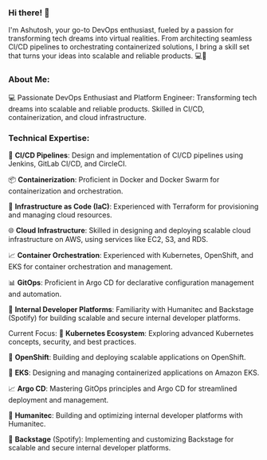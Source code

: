 ### Hi there! 👋

I'm Ashutosh, your go-to DevOps enthusiast, fueled by a passion for transforming tech dreams into virtual realities. From architecting seamless CI/CD pipelines to orchestrating containerized solutions, I bring a skill set that turns your ideas into scalable and reliable products. 💻🚀




### About Me:
💻 Passionate DevOps Enthusiast and Platform Engineer: Transforming tech dreams into scalable and reliable products. Skilled in CI/CD, containerization, and cloud infrastructure.

### Technical Expertise:
🔧 **CI/CD Pipelines**: Design and implementation of CI/CD pipelines using Jenkins, GitLab CI/CD, and CircleCI.

📦 **Containerization**: Proficient in Docker and Docker Swarm for containerization and orchestration.

📜 **Infrastructure as Code (IaC)**: Experienced with Terraform for provisioning and managing cloud resources.

🌐 **Cloud Infrastructure**: Skilled in designing and deploying scalable cloud infrastructure on AWS, using services like EC2, S3, and RDS.

📈 **Container Orchestration**: Experienced with Kubernetes, OpenShift, and EKS for container orchestration and management.

📊 **GitOps**: Proficient in Argo CD for declarative configuration management and automation.

🚀 **Internal Developer Platforms**: Familiarity with Humanitec and Backstage (Spotify) for building scalable and secure internal developer platforms.

Current Focus:
🌈 **Kubernetes Ecosystem**: Exploring advanced Kubernetes concepts, security, and best practices.

🚀 **OpenShift**: Building and deploying scalable applications on OpenShift.

🌊 **EKS**: Designing and managing containerized applications on Amazon EKS.

📈 **Argo CD**: Mastering GitOps principles and Argo CD for streamlined deployment and management.

🌈 **Humanitec**: Building and optimizing internal developer platforms with Humanitec.

🎵 **Backstage** (Spotify): Implementing and customizing Backstage for scalable and secure internal developer platforms.
